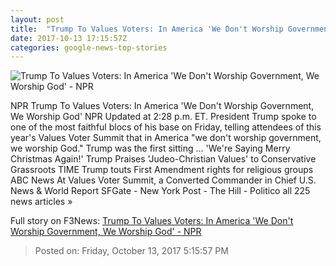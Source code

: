 ```yaml
---
layout: post
title:  "Trump To Values Voters: In America 'We Don't Worship Government, We Worship God' - NPR"
date: 2017-10-13 17:15:57Z
categories: google-news-top-stories
---
```


![Trump To Values Voters: In America 'We Don't Worship Government, We Worship God' - NPR](https://media.npr.org/assets/img/2017/10/13/ap_17286525867233vvs_wide-60e520a887f35d7295f0f02d69c05cb8e0105547.jpg?s=1400)

NPR Trump To Values Voters: In America 'We Don't Worship Government, We Worship God' NPR Updated at 2:28 p.m. ET. President Trump spoke to one of the most faithful blocs of his base on Friday, telling attendees of this year's Values Voter Summit that in America "we don't worship government, we worship God." Trump was the first sitting ... 'We're Saying Merry Christmas Again!' Trump Praises 'Judeo-Christian Values' to Conservative Grassroots TIME Trump touts First Amendment rights for religious groups ABC News At Values Voter Summit, a Converted Commander in Chief U.S. News & World Report SFGate - New York Post - The Hill - Politico all 225 news articles »


Full story on F3News: [Trump To Values Voters: In America 'We Don't Worship Government, We Worship God' - NPR](http://www.f3nws.com/n/b3fWQG)

> Posted on: Friday, October 13, 2017 5:15:57 PM
